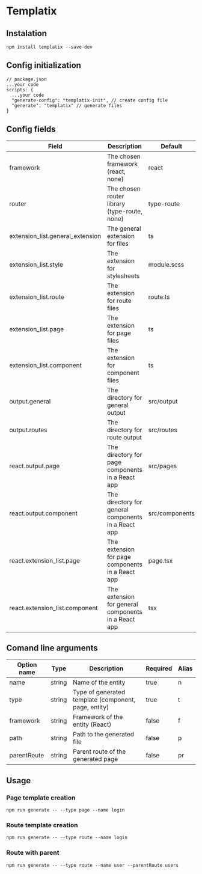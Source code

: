 # Templatix

## Instalation

`npm install templatix --save-dev`

## Config initialization

```
// package.json
...your code
scripts: {
  ...your code
  "generate-config": "templatix-init", // create config file
  "generate": "templatix" // generate files
}

```

## Config fields

| Field                            | Description                                         | Default        |
| -------------------------------- | --------------------------------------------------- | -------------- |
| framework                        | The chosen framework (react, none)                  | react          |
| router                           | The chosen router library (type-route, none)        | type-route     |
| extension_list.general_extension | The general extension for files                     | ts             |
| extension_list.style             | The extension for stylesheets                       | module.scss    |
| extension_list.route             | The extension for route files                       | route.ts       |
| extension_list.page              | The extension for page files                        | ts             |
| extension_list.component         | The extension for component files                   | ts             |
| output.general                   | The directory for general output                    | src/output     |
| output.routes                    | The directory for route output                      | src/routes     |
| react.output.page                | The directory for page components in a React app    | src/pages      |
| react.output.component           | The directory for general components in a React app | src/components |
| react.extension_list.page        | The extension for page components in a React app    | page.tsx       |
| react.extension_list.component   | The extension for general components in a React app | tsx            |

## Comand line arguments

| Option name | Type   | Description                                          | Required | Alias |
| ----------- | ------ | ---------------------------------------------------- | -------- | ----- |
| name        | string | Name of the entity                                   | true     | n     |
| type        | string | Type of generated template (component, page, entity) | true     | t     |
| framework   | string | Framework of the entity (React)                      | false    | f     |
| path        | string | Path to the generated file                           | false    | p     |
| parentRoute | string | Parent route of the generated page                   | false    | pr    |

## Usage

### Page template creation

```
npm run generate -- --type page --name login
```

### Route template creation

```
npm run generate -- --type route --name login
```

### Route with parent

```
npm run generate -- --type route --name user --parentRoute users
```
